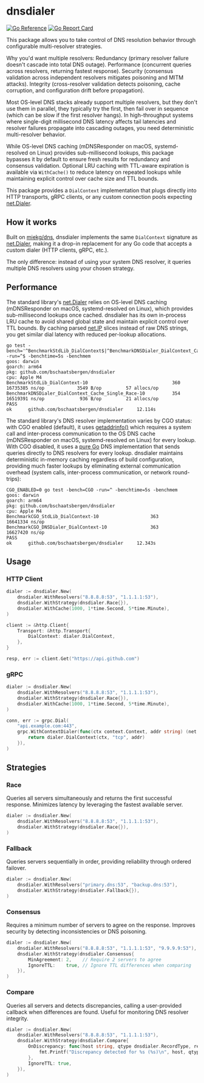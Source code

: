 # dnsdialer

[![Go Reference](https://pkg.go.dev/badge/github.com/bschaatsbergen/dnsdialer.svg)](https://pkg.go.dev/github.com/bschaatsbergen/dnsdialer)
[![Go Report Card](https://goreportcard.com/badge/github.com/bschaatsbergen/dnsdialer)](https://goreportcard.com/report/bschaatsbergen/dnsdialer)

This package allows you to take control of DNS resolution behavior through configurable multi-resolver strategies.

Why you'd want multiple resolvers: Redundancy (primary resolver failure doesn't cascade into total DNS outage). Performance (concurrent queries across resolvers, returning fastest response). Security (consensus validation across independent resolvers mitigates poisoning and MITM attacks). Integrity (cross-resolver validation detects poisoning, cache corruption, and configuration drift before propagation).

Most OS-level DNS stacks already support multiple resolvers, but they don't use them in parallel, they typically try the first, then fail over in sequence (which can be slow if the first resolver hangs). In high-throughput systems where single-digit millisecond DNS latency affects tail latencies and resolver failures propagate into cascading outages, you need deterministic multi-resolver behavior.

While OS-level DNS caching (mDNSResponder on macOS, systemd-resolved on Linux) provides sub-millisecond lookups, this package bypasses it by default to ensure fresh results for redundancy and consensus validation. Optional LRU caching with TTL-aware expiration is available via `WithCache()` to reduce latency on repeated lookups while maintaining explicit control over cache size and TTL bounds.

This package provides a `DialContext` implementation that plugs directly into HTTP transports, gRPC clients, or any custom connection pools expecting [net.Dialer](https://pkg.go.dev/net#Dialer).

## How it works

Built on [miekg/dns](https://pkg.go.dev/github.com/miekg/dns), dnsdialer implements the same `DialContext` signature as [net.Dialer](https://pkg.go.dev/net#Dialer), making it a drop-in replacement for any Go code that accepts a custom dialer (HTTP clients, gRPC, etc.).

The only difference: instead of using your system DNS resolver, it queries multiple DNS resolvers using your chosen strategy.

## Performance

The standard library's [net.Dialer](https://pkg.go.dev/net#Dialer) relies on OS-level DNS caching (mDNSResponder on macOS, systemd-resolved on Linux), which provides sub-millisecond lookups once cached. dnsdialer has its own in-process LRU cache to avoid shared global state and maintain explicit control over TTL bounds. By caching parsed [net.IP](https://pkg.go.dev/net#IP) slices instead of raw DNS strings, you get similar dial latency with reduced per-lookup allocations.

```console
go test -bench='^BenchmarkStdLib_DialContext$|^BenchmarkDNSDialer_DialContext_Cache_Single_Race$' -run=^$ -benchtime=5s -benchmem
goos: darwin
goarch: arm64
pkg: github.com/bschaatsbergen/dnsdialer
cpu: Apple M4
BenchmarkStdLib_DialContext-10                               360          16735385 ns/op            3549 B/op         57 allocs/op
BenchmarkDNSDialer_DialContext_Cache_Single_Race-10          354          16519391 ns/op             936 B/op         21 allocs/op
PASS
ok      github.com/bschaatsbergen/dnsdialer     12.114s
```

The standard library's DNS resolver implementation varies by CGO status: with CGO enabled (default), it uses [getaddrinfo()](https://man7.org/linux/man-pages/man3/getaddrinfo.3.html) which requires a system call and inter-process communication to the OS DNS cache (mDNSResponder on macOS, systemd-resolved on Linux) for every lookup. With CGO disabled, it uses a [pure Go](https://github.com/golang/go/blob/master/src/net/lookup_unix.go#L58) DNS implementation that sends queries directly to DNS resolvers for every lookup. dnsdialer maintains deterministic in-memory caching regardless of build configuration, providing much faster lookups by eliminating external communication overhead (system calls, inter-process communication, or network round-trips):

```console
CGO_ENABLED=0 go test -bench=CGO -run=^ -benchtime=5s -benchmem
goos: darwin
goarch: arm64
pkg: github.com/bschaatsbergen/dnsdialer
cpu: Apple M4
BenchmarkCGO_StdLib_DialContext-10                   363          16641334 ns/op
BenchmarkCGO_DNSDialer_DialContext-10                363          16627420 ns/op
PASS
ok      github.com/bschaatsbergen/dnsdialer     12.343s
```

## Usage

### HTTP Client

```go
dialer := dnsdialer.New(
    dnsdialer.WithResolvers("8.8.8.8:53", "1.1.1.1:53"),
    dnsdialer.WithStrategy(dnsdialer.Race{}),
    dnsdialer.WithCache(1000, 1*time.Second, 5*time.Minute),
)

client := &http.Client{
    Transport: &http.Transport{
        DialContext: dialer.DialContext,
    },
}

resp, err := client.Get("https://api.github.com")
```

### gRPC

```go
dialer := dnsdialer.New(
    dnsdialer.WithResolvers("8.8.8.8:53", "1.1.1.1:53"),
    dnsdialer.WithStrategy(dnsdialer.Race{}),
    dnsdialer.WithCache(1000, 1*time.Second, 5*time.Minute),
)

conn, err := grpc.Dial(
    "api.example.com:443",
    grpc.WithContextDialer(func(ctx context.Context, addr string) (net.Conn, error) {
        return dialer.DialContext(ctx, "tcp", addr)
    }),
)
```

## Strategies

### Race

Queries all servers simultaneously and returns the first successful response.
Minimizes latency by leveraging the fastest available server.

```go
dialer := dnsdialer.New(
    dnsdialer.WithResolvers("8.8.8.8:53", "1.1.1.1:53"),
    dnsdialer.WithStrategy(dnsdialer.Race{}),
)
```

### Fallback

Queries servers sequentially in order, providing reliability through ordered failover.

```go
dialer := dnsdialer.New(
    dnsdialer.WithResolvers("primary.dns:53", "backup.dns:53"),
    dnsdialer.WithStrategy(dnsdialer.Fallback{}),
)
```

### Consensus

Requires a minimum number of servers to agree on the response.
Improves security by detecting inconsistencies or DNS poisoning.

```go
dialer := dnsdialer.New(
    dnsdialer.WithResolvers("8.8.8.8:53", "1.1.1.1:53", "9.9.9.9:53"),
    dnsdialer.WithStrategy(dnsdialer.Consensus{
        MinAgreement: 2,    // Require 2 servers to agree
        IgnoreTTL:    true, // Ignore TTL differences when comparing
    }),
)
```

### Compare

Queries all servers and detects discrepancies, calling a user-provided callback when differences are found.
Useful for monitoring DNS resolver integrity.

```go
dialer := dnsdialer.New(
    dnsdialer.WithResolvers("8.8.8.8:53", "1.1.1.1:53"),
    dnsdialer.WithStrategy(dnsdialer.Compare{
        OnDiscrepancy: func(host string, qtype dnsdialer.RecordType, results map[string][]dnsdialer.Record) {
            fmt.Printf("Discrepancy detected for %s (%s)\n", host, qtype)
        },
        IgnoreTTL: true,
    }),
)
```
